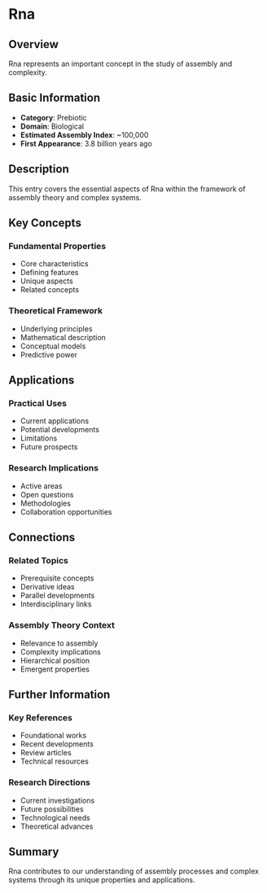 # Rna

## Overview

Rna represents an important concept in the study of assembly and complexity.

## Basic Information

- **Category**: Prebiotic
- **Domain**: Biological
- **Estimated Assembly Index**: ~100,000
- **First Appearance**: 3.8 billion years ago

## Description

This entry covers the essential aspects of Rna within the framework of assembly theory and complex systems.

## Key Concepts

### Fundamental Properties
- Core characteristics
- Defining features
- Unique aspects
- Related concepts

### Theoretical Framework
- Underlying principles
- Mathematical description
- Conceptual models
- Predictive power

## Applications

### Practical Uses
- Current applications
- Potential developments
- Limitations
- Future prospects

### Research Implications
- Active areas
- Open questions
- Methodologies
- Collaboration opportunities

## Connections

### Related Topics
- Prerequisite concepts
- Derivative ideas
- Parallel developments
- Interdisciplinary links

### Assembly Theory Context
- Relevance to assembly
- Complexity implications
- Hierarchical position
- Emergent properties

## Further Information

### Key References
- Foundational works
- Recent developments
- Review articles
- Technical resources

### Research Directions
- Current investigations
- Future possibilities
- Technological needs
- Theoretical advances

## Summary

Rna contributes to our understanding of assembly processes and complex systems through its unique properties and applications.
